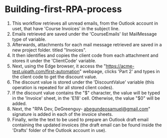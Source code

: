 # Building-first-RPA-process

1. This workflow retrieves all unread emails, from the Outlook account in uset, that have 'Course Invoices' in the subject line. 
2. Emails retrieved are saved under the 'CourseEmails' list MailMessage type of variable. 
3. Afterwards, attachments for each mail message retrieved are saved in a new  project folder. titled "Invoices". 
4. It then identifies and copies the client code from each attachment and stores it under the 'ClientCode' variable. 
5. Next, using the Edge browser, it access the "https://acme-test.uipath.com/first-automation" webpage, clicks 'Part 2' and types in the client code to get the discount value. 
6. The discount value is stored under the 'DiscountValue' variable (this operation is repeated for all stored client codes).
7. If the discount value contains the "$" character, the value will be typed in the 'Invoice' sheet, in the 'E18' cell. Otherwise, the value "$0" will be added.
8. Next, the "RPA Dev, DeGreenguy- abegundeosamuel@gmail.com" signature is added in each of the invoice sheets.
9. Finally, write the text to be used to prepare an Outlook draft email containing the updated invoices (the draft email can be found inside the 'Drafts' folder of the Outlook account in use).
